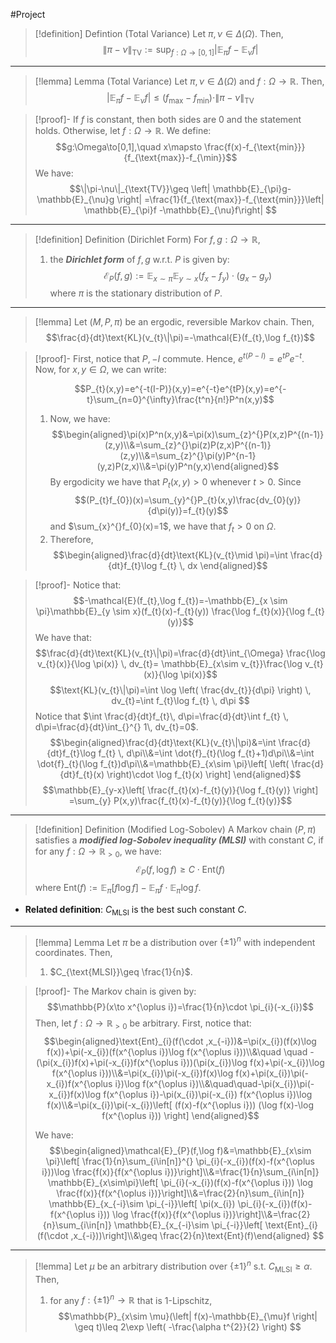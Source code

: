 #Project 

> [!definition] Defintion (Total Variance)
> Let $\pi,\nu\in \Delta(\Omega)$. Then, $$\|\pi-\nu\|_{\text{TV}}:=\sup_{f:\Omega \to[0,1]}\left| \mathbb{E}_{\pi}f-\mathbb{E}_{\nu}f \right| $$
---

> [!lemma] Lemma (Total Variance)
> Let $\pi,\nu\in \Delta(\Omega)$ and $f:\Omega\to \mathbb{R}$. Then, $$\left| \mathbb{E}_{\pi}f-\mathbb{E}_{\nu}f \right| \leq (f_{\max}-f_{\min})\cdot  \|\pi-\nu\|_{\text{TV}}$$

> [!proof]-
> If $f$ is constant, then both sides are 0 and the statement holds. 
> Otherwise, let $f:\Omega\to \mathbb{R}$. We define: $$g:\Omega\to[0,1],\quad x\mapsto \frac{f(x)-f_{\text{min}}}{f_{\text{max}}-f_{\min}}$$
> We have: $$\|\pi-\nu\|_{\text{TV}}\geq  \left| \mathbb{E}_{\pi}g-\mathbb{E}_{\nu}g \right| =\frac{1}{f_{\text{max}}-f_{\text{min}}}\left| \mathbb{E}_{\pi}f -\mathbb{E}_{\nu}f\right| $$

---
> [!definition] Definition (Dirichlet Form)
> For $f,g:\Omega\to \mathbb{R}$, 
> 1. the ***Dirichlet form*** of $f,g$ w.r.t. $P$ is given by: $$\mathcal{E}_{P}(f,g):=\mathbb{E}_{x\sim \pi}\mathbb{E}_{y\sim x}(f_{x}-f_{y})\cdot (g_{x}-g_{y})$$
> 	where $\pi$ is the stationary distribution of $P$.

---
> [!lemma] 
> Let $(M,P,\pi)$ be an ergodic, reversible Markov chain. Then, $$\frac{d}{dt}\text{KL}(v_{t}\|\pi)=-\mathcal{E}(f_{t},\log f_{t})$$

> [!proof]-
> First, notice that $P,-I$ commute. Hence,  $e^{t(P-I)}=e^{tP}e^{-t}$. Now, for $x,y\in \Omega$, we can write:
> 
> $$P_{t}(x,y)=e^{-t(I-P)}(x,y)=e^{-t}e^{tP}(x,y)=e^{-t}\sum_{n=0}^{\infty}\frac{t^n}{n!}P^n(x,y)$$
> 1. Now, we have: $$\begin{aligned}\pi(x)P^n(x,y)&=\pi(x)\sum_{z}^{}P(x,z)P^{(n-1)}(z,y)\\&=\sum_{z}^{}\pi(z)P(z,x)P^{(n-1)}(z,y)\\&=\sum_{z}^{}\pi(y)P^{n-1}(y,z)P(z,x)\\&=\pi(y)P^n(y,x)\end{aligned}$$By ergodicity we have that $P_{t}(x,y)>0$ whenever $t>0$. Since $$(P_{t}f_{0})(x)=\sum_{y}^{}P_{t}(x,y)\frac{dv_{0}(y)}{d\pi(y)}=f_{t}(y)$$and $\sum_{x}^{}f_{0}(x)=1$, we have that $f_{t}>0$ on $\Omega$.
> 2. Therefore, $$\begin{aligned}\frac{d}{dt}\text{KL}(v_{t}\mid \pi)=\int \frac{d}{dt}f_{t}\log f_{t}  \, dx \end{aligned}$$

> [!proof]-
> Notice that: $$-\mathcal{E}(f_{t},\log f_{t})=-\mathbb{E}_{x \sim \pi}\mathbb{E}_{y \sim x}(f_{t}(x)-f_{t}(y)) \frac{\log f_{t}(x)}{\log f_{t}(y)}$$
> We have that: $$\frac{d}{dt}\text{KL}(v_{t}\|\pi)=\frac{d}{dt}\int_{\Omega} \frac{\log v_{t}(x)}{\log \pi(x)} \, dv_{t}= \mathbb{E}_{x\sim v_{t}}\frac{\log v_{t}(x)}{\log \pi(x)}$$
> $$\text{KL}(v_{t}\|\pi)=\int \log \left( \frac{dv_{t}}{d\pi} \right)  \, dv_{t}=\int f_{t}\log f_{t} \, d\pi  $$Notice that $\int \frac{d}{dt}f_{t}\, d\pi=\frac{d}{dt}\int f_{t}  \, d\pi=\frac{d}{dt}\int_{}^{}  1\, dv_{t}=0$.$$\begin{aligned}\frac{d}{dt}\text{KL}(v_{t}\|\pi)&=\int \frac{d}{dt}f_{t}\log f_{t} \, d\pi\\&=\int  \dot{f}_{t}(\log f_{t}+1)d\pi\\&=\int  \dot{f}_{t}(\log f_{t})d\pi\\&=\mathbb{E}_{x\sim \pi}\left[ \left( \frac{d}{dt}f_{t}(x) \right)\cdot  \log f_{t}(x) \right] \end{aligned}$$
> $$\mathbb{E}_{y-x}\left[ \frac{f_{t}(x)-f_{t}(y)}{\log f_{t}(y)} \right] =\sum_{y} P(x,y)\frac{f_{t}(x)-f_{t}(y)}{\log f_{t}(y)}$$

---
> [!definition] Definition (Modified Log-Sobolev)
> A Markov chain $(P,\pi)$ satisfies a ***modified log-Sobolev inequality (MLSI)*** with constant $C$, if for any $f:\Omega\to \mathbb{R}_{> 0}$, we have: $$\mathcal{E}_{P}(f,\log f)\geq C \cdot \text{Ent}(f)$$where $\text{Ent}(f):=\mathbb{E}_{\pi}[f \log f]-\mathbb{E}_{\pi}f \cdot\mathbb{E}_{\pi}\log f$. 
- **Related definition**: $C_{\text{MLSI}}$ is the best such constant $C$.
---
> [!lemma] Lemma
> Let $\pi$ be a distribution over $\{ \pm 1 \}^n$ with independent coordinates. Then,
> 1. $C_{\text{MLSI}}\geq \frac{1}{n}$.

> [!proof]-
> The Markov chain is given by: $$\mathbb{P}(x\to x^{\oplus  i})=\frac{1}{n}\cdot \pi_{i}(-x_{i})$$Then, let $f:\Omega\to \mathbb{R}_{> 0}$ be arbitrary. 
> First, notice that: $$\begin{aligned}\text{Ent}_{i}(f(\cdot ,x_{-i}))&=\pi(x_{i})(f(x)\log f(x))+\pi(-x_{i})(f(x^{\oplus  i})\log f(x^{\oplus  i}))\\&\quad \quad -(\pi(x_{i})f(x)+\pi(-x_{i})f(x^{\oplus  i}))(\pi(x_{i})\log f(x)+\pi(-x_{i})\log f(x^{\oplus  i}))\\&=\pi(x_{i})\pi(-x_{i})f(x)\log f(x)+\pi(x_{i})\pi(-x_{i})f(x^{\oplus i})\log f(x^{\oplus i})\\&\quad\quad-\pi(x_{i})\pi(-x_{i})f(x)\log f(x^{\oplus  i})-\pi(x_{i})\pi(-x_{i}) f(x^{\oplus  i})\log f(x)\\&=\pi(x_{i})\pi(-x_{i})\left[ (f(x)-f(x^{\oplus i})) (\log f(x)-\log f(x^{\oplus i})) \right] \end{aligned}$$
> 
> We have: $$\begin{aligned}\mathcal{E}_{P}(f,\log f)&=\mathbb{E}_{x\sim \pi}\left[ \frac{1}{n}\sum_{i\in[n]}^{} \pi_{i}(-x_{i})(f(x)-f(x^{\oplus i}))\log \frac{f(x)}{f(x^{\oplus  i})}\right]\\&=\frac{1}{n}\sum_{i\in[n]} \mathbb{E}_{x\sim\pi}\left[ \pi_{i}(-x_{i})(f(x)-f(x^{\oplus  i})) \log \frac{f(x)}{f(x^{\oplus  i})}\right]\\&=\frac{2}{n}\sum_{i\in[n]} \mathbb{E}_{x_{-i}\sim \pi_{-i}}\left[  \pi(x_{i})  \pi_{i}(-x_{i})(f(x)-f(x^{\oplus  i})) \log \frac{f(x)}{f(x^{\oplus  i})}\right]\\&=\frac{2}{n}\sum_{i\in[n]} \mathbb{E}_{x_{-i}\sim \pi_{-i}}\left[  \text{Ent}_{i}(f(\cdot ,x_{-i}))\right]\\&\geq \frac{2}{n}\text{Ent}(f)\end{aligned} $$

---
> [!lemma] 
> Let $\mu$ be an arbitrary distribution over $\{ \pm 1 \}^n$ s.t. $C_{\text{MLSI}}\geq \alpha$. Then, 
> 1. for any $f:\{ \pm 1 \}^n\to \mathbb{R}$ that is $1$-Lipschitz, $$\mathbb{P}_{x\sim \mu}(\left| f(x)-\mathbb{E}_{\mu}f \right| \geq t)\leq 2\exp \left( -\frac{\alpha t^{2}}{2} \right) $$